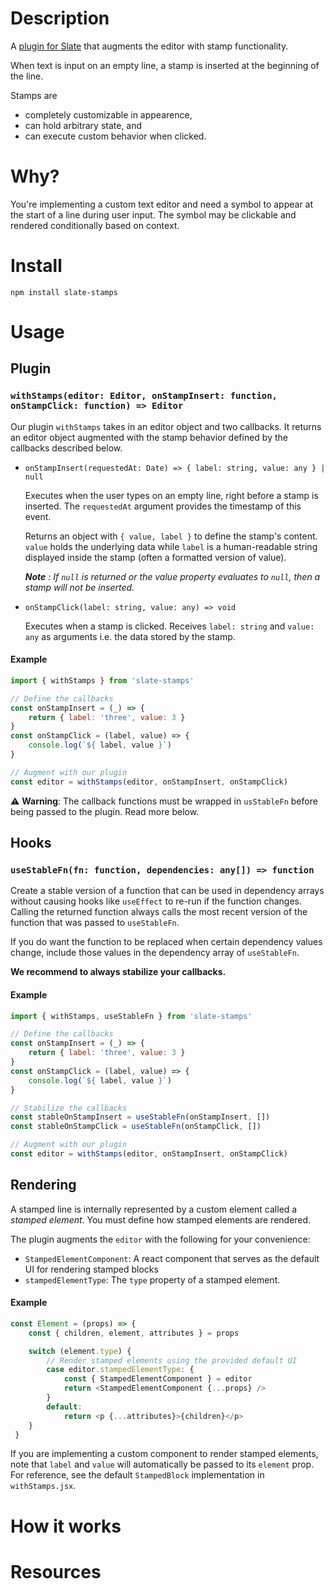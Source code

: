# Description
A [plugin for Slate](https://docs.slatejs.org/concepts/08-plugins) that augments the editor with stamp functionality.

When text is input on an empty line, a stamp is inserted at the beginning of the line. 

Stamps are
 - completely customizable in appearence,
 - can hold arbitrary state, and 
 - can execute custom behavior when clicked.

# Why?
You're implementing a custom text editor and need a symbol to appear at the start of a line during user input. The symbol may be clickable and rendered conditionally based on context. 

# Install
```
npm install slate-stamps
```

# Usage
## Plugin
### `withStamps(editor: Editor, onStampInsert: function, onStampClick: function) => Editor`
Our plugin `withStamps` takes in an editor object and two callbacks. It returns an editor object augmented with the stamp behavior defined by the callbacks described below.

-  `onStampInsert(requestedAt: Date) => { label: string, value: any } | null`
	
	Executes when the user types on an empty line, right before a stamp is inserted. The `requestedAt` argument provides the timestamp of this event.

	Returns an object with `{ value, label }` to define the stamp's content. `value` holds the underlying data while `label` is a human-readable string displayed inside the stamp (often a formatted version of value).
	
	***Note** : If `null` is returned or the value property evaluates to `null`, then a stamp will not be inserted.*

- `onStampClick(label: string, value: any) => void`

	Executes when a stamp is clicked. Receives `label: string` and `value: any` as arguments i.e. the data stored by the stamp.

#### Example
```javascript
import { withStamps } from 'slate-stamps'

// Define the callbacks
const onStampInsert = (_) => {
	return { label: 'three', value: 3 }
}
const onStampClick = (label, value) => {
	console.log(`${ label, value }`)
} 

// Augment with our plugin
const editor = withStamps(editor, onStampInsert, onStampClick)
```

⚠ **Warning**: The callback functions must be wrapped in `usStableFn` before being passed to the plugin. Read more below.


## Hooks
### `useStableFn(fn: function, dependencies: any[]) => function`
Create a stable version of a function that can be used in dependency arrays without causing hooks like `useEffect` to re-run if the function changes. Calling the returned function always calls the most recent version of the function that was passed to `useStableFn`.

 If you do want the function to be replaced when certain dependency values change, include those values in the dependency array of `useStableFn`.

**We recommend to always stabilize your callbacks.**

#### Example

```javascript
import { withStamps, useStableFn } from 'slate-stamps'

// Define the callbacks
const onStampInsert = (_) => {
	return { label: 'three', value: 3 }
}
const onStampClick = (label, value) => {
	console.log(`${ label, value }`)
} 

// Stabilize the callbacks 
const stableOnStampInsert = useStableFn(onStampInsert, [])
const stableOnStampClick = useStableFn(onStampClick, [])

// Augment with our plugin
const editor = withStamps(editor, onStampInsert, onStampClick)
```

## Rendering
A stamped line is internally represented by a custom element called a *stamped element*.
You must define how stamped elements are rendered. 

The plugin augments the `editor` with the following for your convenience:

- `StampedElementComponent`: A react component that serves as the default UI for rendering stamped blocks
- `stampedElementType`: The `type` property of a stamped element.

#### Example
```javascript
const Element = (props) => {
	const { children, element, attributes } = props

    switch (element.type) {
	    // Render stamped elements using the provided default UI
	    case editor.stampedElementType: {
		    const { StampedElementComponent } = editor
		    return <StampedElementComponent {...props} />
		}
		default:
			return <p {...attributes}>{children}</p>
	}
 }
```
If you are implementing a custom component to render stamped elements, note that `label` and `value` will automatically be passed to its `element` prop. For reference, see the default `StampedBlock` implementation in `withStamps.jsx`.

# How it works

# Resources

